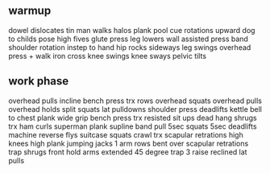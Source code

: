 ## warmup

dowel dislocates
tin man walks
halos
plank
pool cue rotations
upward dog to childs pose
high fives
glute press
leg lowers
wall assisted press
band shoulder rotation
instep to hand
hip rocks
sideways leg swings
overhead press + walk
iron cross
knee swings
knee sways
pelvic tilts


## work phase

overhead pulls
incline bench press
trx rows
overhead squats
overhead pulls
overhead holds
split squats
lat pulldowns
shoulder press
deadlifts
kettle bell to chest
plank
wide grip bench press
trx resisted sit ups
dead hang shrugs
trx ham curls
superman plank
supline band pull
5sec squats
5sec deadlifts
machine reverse flys
suitcase squats
crawl
trx scapular retrations
high knees
high plank
jumping jacks
1 arm rows
bent over scapular retrations
trap shrugs
front hold arms extended
45 degree trap 3 raise
reclined lat pulls

